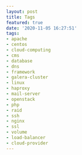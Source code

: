 ```yaml
---
layout: post
title: Tags
featured: true
date: '2020-11-05 16:27:51'
tags:
- apache
- centos
- cloud-computing
- cms
- database
- dns
- framework
- galera-cluster
- linux
- haproxy
- mail-server
- openstack
- php
- raid
- ssh
- nginx
- ssl
- volume
- load-balancer
- cloud-provider
---
```


